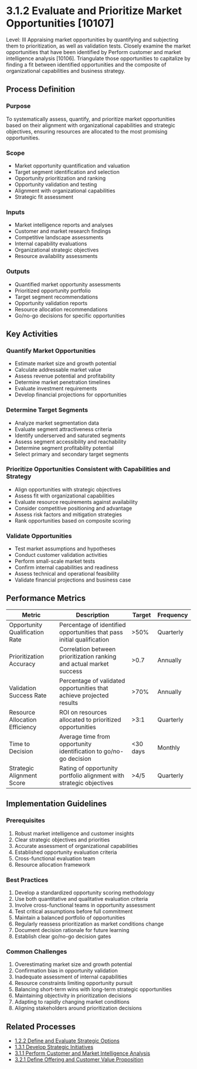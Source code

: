 # 3.1.2 Evaluate and Prioritize Market Opportunities [10107]

<div class="process-card">
Level: III
Appraising market opportunities by quantifying and subjecting them to prioritization, as well as validation tests. Closely examine the market opportunities that have been identified by Perform customer and market intelligence analysis [10106]. Triangulate those opportunities to capitalize by finding a fit between identified opportunities and the composite of organizational capabilities and business strategy.
</div>

## Process Definition

### Purpose

To systematically assess, quantify, and prioritize market opportunities based on their alignment with organizational capabilities and strategic objectives, ensuring resources are allocated to the most promising opportunities.

### Scope

- Market opportunity quantification and valuation
- Target segment identification and selection
- Opportunity prioritization and ranking
- Opportunity validation and testing
- Alignment with organizational capabilities
- Strategic fit assessment

### Inputs

- Market intelligence reports and analyses
- Customer and market research findings
- Competitive landscape assessments
- Internal capability evaluations
- Organizational strategic objectives
- Resource availability assessments

### Outputs

- Quantified market opportunity assessments
- Prioritized opportunity portfolio
- Target segment recommendations
- Opportunity validation reports
- Resource allocation recommendations
- Go/no-go decisions for specific opportunities

## Key Activities

### Quantify Market Opportunities

- Estimate market size and growth potential
- Calculate addressable market value
- Assess revenue potential and profitability
- Determine market penetration timelines
- Evaluate investment requirements
- Develop financial projections for opportunities

### Determine Target Segments

- Analyze market segmentation data
- Evaluate segment attractiveness criteria
- Identify underserved and saturated segments
- Assess segment accessibility and reachability
- Determine segment profitability potential
- Select primary and secondary target segments

### Prioritize Opportunities Consistent with Capabilities and Strategy

- Align opportunities with strategic objectives
- Assess fit with organizational capabilities
- Evaluate resource requirements against availability
- Consider competitive positioning and advantage
- Assess risk factors and mitigation strategies
- Rank opportunities based on composite scoring

### Validate Opportunities

- Test market assumptions and hypotheses
- Conduct customer validation activities
- Perform small-scale market tests
- Confirm internal capabilities and readiness
- Assess technical and operational feasibility
- Validate financial projections and business case

## Performance Metrics

| Metric | Description | Target | Frequency |
|--------|-------------|--------|-----------|
| Opportunity Qualification Rate | Percentage of identified opportunities that pass initial qualification | >50% | Quarterly |
| Prioritization Accuracy | Correlation between prioritization ranking and actual market success | >0.7 | Annually |
| Validation Success Rate | Percentage of validated opportunities that achieve projected results | >70% | Annually |
| Resource Allocation Efficiency | ROI on resources allocated to prioritized opportunities | >3:1 | Quarterly |
| Time to Decision | Average time from opportunity identification to go/no-go decision | <30 days | Monthly |
| Strategic Alignment Score | Rating of opportunity portfolio alignment with strategic objectives | >4/5 | Quarterly |

## Implementation Guidelines

### Prerequisites

1. Robust market intelligence and customer insights
2. Clear strategic objectives and priorities
3. Accurate assessment of organizational capabilities
4. Established opportunity evaluation criteria
5. Cross-functional evaluation team
6. Resource allocation framework

### Best Practices

1. Develop a standardized opportunity scoring methodology
2. Use both quantitative and qualitative evaluation criteria
3. Involve cross-functional teams in opportunity assessment
4. Test critical assumptions before full commitment
5. Maintain a balanced portfolio of opportunities
6. Regularly reassess prioritization as market conditions change
7. Document decision rationale for future learning
8. Establish clear go/no-go decision gates

### Common Challenges

1. Overestimating market size and growth potential
2. Confirmation bias in opportunity validation
3. Inadequate assessment of internal capabilities
4. Resource constraints limiting opportunity pursuit
5. Balancing short-term wins with long-term strategic opportunities
6. Maintaining objectivity in prioritization decisions
7. Adapting to rapidly changing market conditions
8. Aligning stakeholders around prioritization decisions

## Related Processes

- [1.2.2 Define and Evaluate Strategic Options](../vision_and_strategy/1.2.2_define_and_evaluate_strategic_options_to_achieve_the_mission.md)
- [1.3.1 Develop Strategic Initiatives](../vision_and_strategy/1.3.1_develop_strategic_initiatives.md)
- [3.1.1 Perform Customer and Market Intelligence Analysis](3.1.1_perform_customer_and_market_intelligence_analysis.md)
- [3.2.1 Define Offering and Customer Value Proposition](3.2.1_define_offering_and_customer_value_proposition.md)